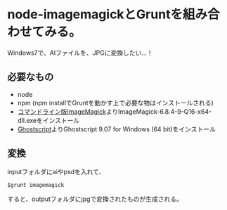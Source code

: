 # node-imagemagickとGruntを組み合わせてみる。

Windows7で、AIファイルを、JPGに変換したい…！

## 必要なもの

+ node
+ npm (npm installでGruntを動かす上で必要な物はインストールされる)
+ [コマンドライン版ImageMagick](http://www.imagemagick.org/script/binary-releases.php#windows)よりImageMagick-6.8.4-9-Q16-x64-dll.exeをインストール
+ [Ghostscript](http://www.ghostscript.com/download/gsdnld.html)よりGhostscript 9.07 for Windows (64 bit)をインストール

## 変換

inputフォルダにaiやpsdを入れて、

```shell
$grunt imagemagick
```

すると、outputフォルダにjpgで変換されたものが生成される。
